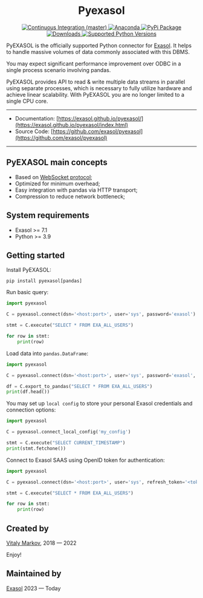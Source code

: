 <h1 align="center">Pyexasol</h1>
<p align="center">
<a href="https://github.com/exasol/pyexasol/actions/workflows/pr-merge.yml">
    <img src="https://github.com/exasol/pyexasol/actions/workflows/pr-merge.yml/badge.svg?branch=master" alt="Continuous Integration (master)">
</a>
<a href="https://anaconda.org/conda-forge/pyexasol">
    <img src="https://anaconda.org/conda-forge/pyexasol/badges/version.svg" alt="Anaconda">
</a>
<a href="https://pypi.org/project/pyexasol/">
    <img src="https://img.shields.io/pypi/v/pyexasol" alt="PyPi Package">
</a>
<a href="https://pypi.org/project/pyexasol/">
    <img src="https://img.shields.io/pypi/dm/pyexasol" alt="Downloads">
</a>
<a href="https://pypi.org/project/pyexasol/">
    <img src="https://img.shields.io/pypi/pyversions/pyexasol" alt="Supported Python Versions">
</a>
</p>

PyEXASOL is the officially supported Python connector for [Exasol](https://www.exasol.com). It helps to handle massive volumes of data commonly associated with this DBMS.

You may expect significant performance improvement over ODBC in a single process scenario involving pandas.

PyEXASOL provides API to read & write multiple data streams in parallel using separate processes, which is necessary to fully utilize hardware and achieve linear scalability. With PyEXASOL you are no longer limited to a single CPU core.

---
* Documentation: [https://exasol.github.io/pyexasol/](https://exasol.github.io/pyexasol/index.html)
* Source Code: [https://github.com/exasol/pyexasol](https://github.com/exasol/pyexasol)
---

## PyEXASOL main concepts

- Based on [WebSocket protocol](https://github.com/exasol/websocket-api);
- Optimized for minimum overhead;
- Easy integration with pandas via HTTP transport;
- Compression to reduce network bottleneck;


## System requirements

- Exasol >= 7.1
- Python >= 3.9


## Getting started

Install PyEXASOL:
```
pip install pyexasol[pandas]
```

Run basic query:
```python
import pyexasol

C = pyexasol.connect(dsn='<host:port>', user='sys', password='exasol')

stmt = C.execute("SELECT * FROM EXA_ALL_USERS")

for row in stmt:
    print(row)
```

Load data into `pandas.DataFrame`:
```python
import pyexasol

C = pyexasol.connect(dsn='<host:port>', user='sys', password='exasol', compression=True)

df = C.export_to_pandas("SELECT * FROM EXA_ALL_USERS")
print(df.head())
```

You may set up `local config` to store your personal Exasol credentials and connection options:
```python
import pyexasol

C = pyexasol.connect_local_config('my_config')

stmt = C.execute("SELECT CURRENT_TIMESTAMP")
print(stmt.fetchone())
```

Connect to Exasol SAAS using OpenID token for authentication:

```python
import pyexasol

C = pyexasol.connect(dsn='<host:port>', user='sys', refresh_token='<token>')

stmt = C.execute("SELECT * FROM EXA_ALL_USERS")

for row in stmt:
    print(row)
```

## Created by
[Vitaly Markov](https://www.linkedin.com/in/markov-vitaly/), 2018 — 2022

Enjoy!

## Maintained by
[Exasol](https://www.exasol.com) 2023 — Today 
